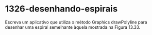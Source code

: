 # 1326-desenhando-espirais
Escreva um aplicativo que utiliza o método Graphics drawPolyline para desenhar uma espiral semelhante àquela mostrada na Figura 13.33.
